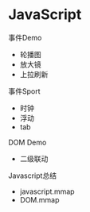# JavaScript
事件Demo
* 轮播图
* 放大镜
* 上拉刷新


事件Sport
* 时钟
* 浮动
* tab


DOM Demo
* 二级联动


Javascript总结
* javascript.mmap
* DOM.mmap


